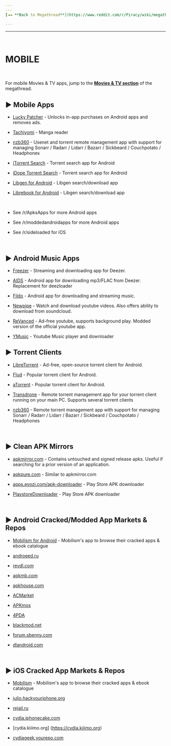 ```yaml
---
---
[◄◄ **Back to Megathread**](https://www.reddit.com/r/Piracy/wiki/megathread)

---
```

---

&nbsp;





# MOBILE

&nbsp;






For mobile Movies & TV apps, jump to the [**Movies & TV section**](https://www.reddit.com/r/Piracy/wiki/megathread/movies_and_tv) of the megathread.

## ► Mobile Apps


* [Lucky Patcher](https://www.luckypatchers.com/) - Unlocks in-app purchases on Android apps and removes ads.

* [Tachiyomi](https://github.com/inorichi/tachiyomi) - Manga reader

* [nzb360](https://play.google.com/store/apps/details?id=com.kevinforeman.nzb360) - Usenet and torrent remote management app with support for managing Sonarr / Radarr / Lidarr / Bazarr / Sickbeard / Couchpotato / Headphones

* [iTorrent Search](https://play.google.com/store/apps/details?id=com.icodelife.itorrentsearch) - Torrent search app for Android

* [iDope Torrent Search](https://idope.se/apk/down.html) - Torrent search app for Android

* [Libgen for Android](https://github.com/manuelvargastapia/libgen_mobile_app) - Libgen search/download app

* [Librebook for Android](https://github.com/bagaswastu/librebook) - Libgen search/download app

&nbsp;


* See /r/ApksApps for more Android apps

* See /r/moddedandroidapps for more Android apps

* See /r/sideloaded for iOS


&nbsp;






## ► Android Music Apps

* [Freezer](https://files.freezer.life) - Streaming and downloading app for Deezer.

* [AIDS](/r/deemix) - Android app for downloading mp3/FLAC from Deezer. Replacement for deezloader

* [Fildo](https://fildo.net/android/en/) - Android app for downloading and streaming music.

* [Newpipe](https://newpipe.schabi.org/) - Watch and download youtube videos. Also offers ability to download from soundcloud.

* [ReVanced](https://github.com/revanced) - Ad-free youtube, supports background play. Modded version of the official youtube app.

* [YMusic](https://forum.xda-developers.com/android/apps-games/app-youtube-music-sound-stream-youtubes-t3399722) - Youtube Music player and downloader
&nbsp;






## ► Torrent Clients

* [LibreTorrent](https://play.google.com/store/apps/details?id=org.proninyaroslav.libretorrent) - Ad-free, open-source torrent client for Android.

* [Flud](https://play.google.com/store/apps/details?id=com.delphicoder.flud) - Popular torrent client for Android.

* [aTorrent](https://play.google.com/store/apps/details?id=com.mobilityflow.torrent) - Popular torrent client for Android.

* [Transdrone](https://f-droid.org/packages/org.transdroid.full/) - Remote torrent management app for your torrent client running on your main PC. Supports several torrent clients

* [nzb360](https://play.google.com/store/apps/details?id=com.kevinforeman.nzb360) - Remote torrent management app with support for managing Sonarr / Radarr / Lidarr / Bazarr / Sickbeard / Couchpotato / Headphones

&nbsp;







## ► Clean APK Mirrors

* [apkmirror.com](https://www.apkmirror.com/) - Contains untouched and signed release apks. Useful if searching for a prior version of an application.

* [apkpure.com](https://apkpure.com/) - Similar to apkmirror.com

* [apps.evozi.com/apk-downloader](http://apps.evozi.com/apk-downloader/) - Play Store APK downloader

* [PlaystoreDownloader](https://github.com/ClaudiuGeorgiu/PlaystoreDownloader) - Play Store APK downloader

&nbsp;








## ► Android Cracked/Modded App Markets & Repos

* [Mobilism for Android](https://forum.mobilism.org/viewtopic.php?f=398&t=214777) - Mobilism's app to browse their cracked apps & ebook catalogue

* [androeed.ru](https://www.androeed.ru)

* [revdl.com](https://www.revdl.com/)

* [apkmb.com](https://apkmb.com/)

* [apkhouse.com](https://apkhouse.com/)

* [ACMarket](https://acmarket.net/)

* [APKmos](https://apkmos.com/)

* [4PDA](https://4pda.ru/forum/)

* [blackmod.net](https://blackmod.net/)

* [forum.sbenny.com](https://forum.sbenny.com/)

* [dlandroid.com](https://dlandroid.com/)

&nbsp;








## ► iOS Cracked App Markets & Repos

* [Mobilism](https://forum.mobilism.org/viewforum.php?f=1&sid=de0c8bc8562b4de21af5092ee62b8a86) - Mobilism's app to browse their cracked apps & ebook catalogue

* [julio.hackyouriphone.org](https://julio.hackyouriphone.org)

* [rejail.ru](https://rejail.ru/)

* [cydia.iphonecake.com](https://cydia.iphonecake.com)

* [cydia.kiiimo.org]
(https://cydia.kiiimo.org)

* [cydiageek.yourepo.com](https://cydiageek.yourepo.com/)

&nbsp;